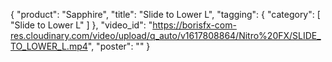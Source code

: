 {
   "product": "Sapphire",
   "title": "Slide to Lower L",
   "tagging": {
   "category": [
      "Slide to Lower L"
    ]
   },
   "video_id": "https://borisfx-com-res.cloudinary.com/video/upload/q_auto/v1617808864/Nitro%20FX/SLIDE_TO_LOWER_L.mp4",
   "poster": ""
}
